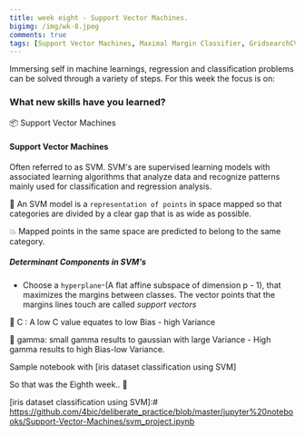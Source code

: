 ```yaml
---
title: week eight - Support Vector Machines.
bigimg: /img/wk-8.jpeg
comments: true
tags: [Support Vector Machines, Maximal Margin Classifier, GridsearchCV]
---
```

Immersing self in machine learnings, regression and classification problems can be solved through a variety of steps. For this week the focus is on:

### What new skills have you learned?

📦   Support Vector Machines

#### Support Vector Machines
Often referred to as SVM. SVM's are supervised learning models with associated learning algorithms that analyze data and recognize patterns mainly used for classification and regression analysis.

🔅 An SVM model is a `representation of points` in space mapped so that categories are divided by a clear gap that is as wide as possible.

💥  Mapped points in the same space are predicted to belong to the same category.


##### Determinant Components in SVM's

-   Choose a `hyperplane`-(A flat affine subspace of dimension p - 1), that maximizes the margins between classes. The vector points that the margins lines touch are called *support vectors*

📌  C : A low C value equates to low Bias - high Variance

📌  gamma: small gamma results to gaussian with large Variance
    -   High gamma results to high Bias-low Variance.

Sample notebook with [iris dataset classification using SVM]


So that was the Eighth week.. 🔏

[iris dataset classification using SVM]:# https://github.com/4bic/deliberate_practice/blob/master/jupyter%20notebooks/Support-Vector-Machines/svm_project.ipynb
